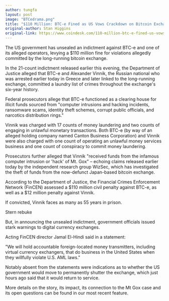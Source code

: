 ```yaml
---
author: tungfa
layout: post
image: "BTCedrama.png"
title: "$110 Million: BTC-e Fined as US Vows Crackdown on Bitcoin Exchanges"
original-author: Stan Higgins
original-link: https://www.coindesk.com/110-million-btc-e-fined-us-vows-crackdown-unregulated-exchanges/
---
```

The US government has unsealed an indictment against BTC-e and one of its alleged operators, levying a $110 million fine for violations allegedly committed by the long-running bitcoin exchange.

In the 21-count indictment released earlier this evening, the Department of Justice alleged that BTC-e and Alexander Vinnik, the Russian national who was arrested earlier today in Greece and later linked to the long-running exchange, committed a laundry list of crimes throughout the exchange's six-year history.

Federal prosecutors allege that BTC-e functioned as a clearing house for illicit funds sourced from "computer intrusions and hacking incidents, ransomware scams, identity theft schemes, corrupt public officials, and narcotics distribution rings."

Vinnik was charged with 17 counts of money laundering and two counts of engaging in unlawful monetary transactions. Both BTC-e (by way of an alleged holding company named Canton Business Corporation) and Vinnik were also charged with one count of operating an unlawful money services business and one count of conspiracy to commit money laundering.

Prosecutors further alleged that Vinnik "received funds from the infamous computer intrusion or 'hack' of Mt. Gox" – echoing claims released earlier today by the independent research group WizSec, which has investigated the theft of funds from the now-defunct Japan-based bitcoin exchange.

According to the Department of Justice, the Financial Crimes Enforcement Network (FinCEN) assessed a $110 million civil penalty against BTC-e, as well as a $12 million penalty against Vinnik.

If convicted, Vinnik faces as many as 55 years in prison.

Stern rebuke

But, in announcing the unsealed indictment, government officials issued stark warnings to digital currency exchanges.

Acting FinCEN director Jamal El-Hindi said in a statement:

"We will hold accountable foreign-located money transmitters, including virtual currency exchangers, that do business in the United States when they willfully violate U.S. AML laws."

Notably absent from the statements were indications as to whether the US government would move to permanently shutter the exchange, which just hours ago said that it would return to service.

More details on the story, its impact, its connection to the Mt Gox case and its open questions can be found in our most recent feature.

